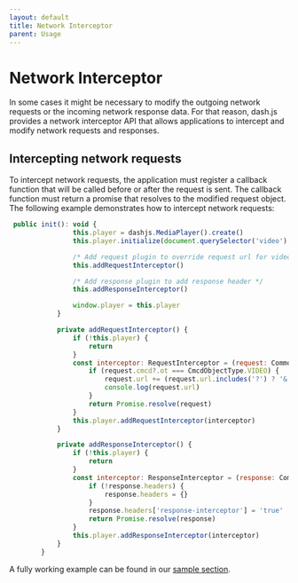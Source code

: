 ```yaml
---
layout: default
title: Network Interceptor
parent: Usage
---
```


# Network Interceptor

In some cases it might be necessary to modify the outgoing network requests or the incoming network response data. For
that
reason, dash.js provides a network interceptor API that allows applications to intercept and modify network requests and
responses.

## Intercepting network requests

To intercept network requests, the application must register a callback function that will be called before or after the
request is sent. The callback function must return a promise that resolves to the modified request object. The following
example demonstrates how to intercept network requests:

````js
 public init(): void {
                this.player = dashjs.MediaPlayer().create()
                this.player.initialize(document.querySelector('video') as HTMLMediaElement, this.mpd, true)

                /* Add request plugin to override request url for video segment requests only */
                this.addRequestInterceptor()

                /* Add response plugin to add response header */
                this.addResponseInterceptor()

                window.player = this.player
            }

            private addRequestInterceptor() {
                if (!this.player) {
                    return
                }
                const interceptor: RequestInterceptor = (request: CommonMediaRequest) => {
                    if (request.cmcd?.ot === CmcdObjectType.VIDEO) {
                        request.url += (request.url.includes('?') ? '&' : '?') + 'request-interceptor=true'
                        console.log(request.url)
                    }
                    return Promise.resolve(request)
                }
                this.player.addRequestInterceptor(interceptor)
            }

            private addResponseInterceptor() {
                if (!this.player) {
                    return
                }
                const interceptor: ResponseInterceptor = (response: CommonMediaResponse) => {
                    if (!response.headers) {
                        response.headers = {}
                    }
                    response.headers['response-interceptor'] = 'true'
                    return Promise.resolve(response)
                }
                this.player.addResponseInterceptor(interceptor)
            }
        }
````

A fully working example can be found in our [sample section](https://reference.dashif.org/dash.js/nightly/samples/advanced/network-interceptor.html).
